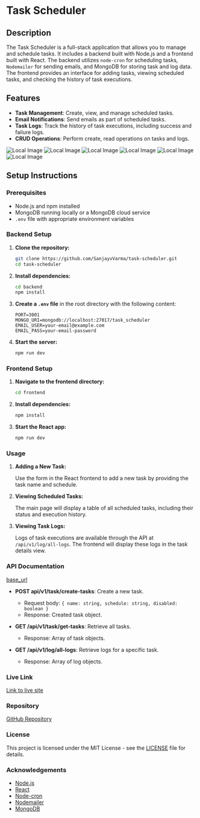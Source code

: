 # Task Scheduler

## Description

The Task Scheduler is a full-stack application that allows you to manage and schedule tasks. It includes a backend built with Node.js and a frontend built with React. The backend utilizes `node-cron` for scheduling tasks, `Nodemailer` for sending emails, and MongoDB for storing task and log data. The frontend provides an interface for adding tasks, viewing scheduled tasks, and checking the history of task executions.

## Features

- **Task Management**: Create, view, and manage scheduled tasks.
- **Email Notifications**: Send emails as part of scheduled tasks.
- **Task Logs**: Track the history of task executions, including success and failure logs.
- **CRUD Operations**: Perform create, read operations on tasks and logs.

![Local Image](./backend/public/ss/add-Task.png)
![Local Image](./backend/public/ss/all-task.png)
![Local Image](./backend/public/ss/all-logs.png)
![Local Image](./backend/public/ss/send%20task%20email.png)
![Local Image](./backend/public/ss/recieved%20eamil1.jpeg.png)
![Local Image](./backend/public/ss/recieved%20eamil.jpeg)

## Setup Instructions

### Prerequisites

- Node.js and npm installed
- MongoDB running locally or a MongoDB cloud service
- `.env` file with appropriate environment variables

### Backend Setup

1. **Clone the repository:**

    ```bash
    git clone https://github.com/SanjayvVarma/task-scheduler.git
    cd task-scheduler
    ```

2. **Install dependencies:**

    ```bash
    cd backend
    npm install
    ```

3. **Create a `.env` file** in the root directory with the following content:

    ```plaintext
    PORT=3001
    MONGO_URI=mongodb://localhost:27017/task_scheduler
    EMAIL_USER=your-email@example.com
    EMAIL_PASS=your-email-password
    ```

4. **Start the server:**

    ```bash
    npm run dev
    ```

### Frontend Setup

1. **Navigate to the frontend directory:**

    ```bash
    cd frontend
    ```

2. **Install dependencies:**

    ```bash
    npm install
    ```

3. **Start the React app:**

    ```bash
    npm run dev
    ```

### Usage

1. **Adding a New Task:**

    Use the form in the React frontend to add a new task by providing the task name and schedule.

2. **Viewing Scheduled Tasks:**

    The main page will display a table of all scheduled tasks, including their status and execution history.

3. **Viewing Task Logs:**

    Logs of task executions are available through the API at `/api/v1/log/all-logs`. The frontend will display these logs in the task details view.

### API Documentation

 [base_url](https://task-scheduler-k1qv.onrender.com)

- **POST api/v1/task/create-tasks**: Create a new task.
  - Request body: `{ name: string, schedule: string, disabled: boolean }`
  - Response: Created task object.

- **GET /api/v1/task/get-tasks**: Retrieve all tasks.
  - Response: Array of task objects.

- **GET /api/v1/log/all-logs**: Retrieve logs for a specific task.
  - Response: Array of log objects.

### Live Link

[Link to live site](https://task-scheduler-k1qv.onrender.com)

### Repository

[GitHub Repository](https://github.com/SanjayvVarma/task-scheduler)

### License

This project is licensed under the MIT License - see the [LICENSE](LICENSE) file for details.

### Acknowledgements

- [Node.js](https://nodejs.org/)
- [React](https://reactjs.org/)
- [Node-cron](https://www.npmjs.com/package/node-cron)
- [Nodemailer](https://nodemailer.com/)
- [MongoDB](https://www.mongodb.com/)
